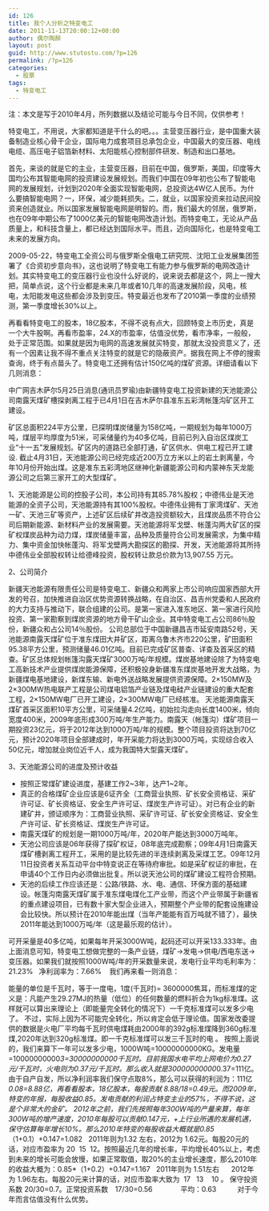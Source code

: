 ```yaml
---
id: 126
title: 我个人分析之特变电工
date: 2011-11-13T20:00:12+00:00
author: 偶尔陶醉
layout: post
guid: http://www.stutostu.com/?p=126
permalink: /?p=126
categories:
  - 股票
tags:
  - 特变电工
---
```


注：本文是写于2010年4月，所列数据以及结论可能与今日不同，仅供参考！

特变电工，不用说，大家都知道是干什么的吧。。。主营变压器行业，是中国重大装备制造业核心骨干企业，国际电力成套项目总承包企业，中国最大的变压器、电线电缆、高压电子铝箔新材料、太阳能核心控制部件研发、制造和出口基地。

首先，来谈的就是它的主业，主营变压器，目前在中国，俄罗斯，美国，印度等大国均公布其智能电网的投资建设发展规划。而我们中国在09年初也公布了智能电网的发展规划，计划到2020年全面实现智能电网，总投资达4W亿人民币。为什么要搞智能电网？一，环保，减少能耗损失。二，就业，以国家投资来拉动民间投资来创造就业。所以国家发展智能电网是明智的。而，我们最大的邻居，俄罗斯，也在09年中期公布了1000亿美元的智能电网改造计划。而特变电工，无论从产品质量上，和科技含量上，都已经达到国际水平。而且，迈向国际化，也是特变电工未来的发展方向。

2009-05-22，特变电工全资公司与俄罗斯全俄电工研究院、沈阳工业发展集团签署了《合资初步意向书》，这也说明了特变电工有能力参与俄罗斯的电网改造计划。其实特变电工的变压器行业也没什么好说的，说来说去都是这个，网上一搜大把，简单点说，这个行业都是未来几年或者10几年的高速发展阶段，风电，核电，太阳能发电这些都会涉及到变压。特变最近也发布了2010第一季度的业绩预测，第一季度增长30%以上。

再看看特变电工的股本，18亿股本，不得不说有点大，回顾特变上市历史，真是一个大牛股啊。再看市盈率，24.X的市盈率，估值没优势，看市净率，一般般，处于正常范围。如果就是因为电网的高速发展就买特变，那就太没投资意义了，还有一个因素让我不得不重点关注特变的就是它的隐蔽资产。据我在网上不停的搜索查询，终于有点苗头了。特变电工还拥有估计150亿吨的煤矿资源。详细请看以下几则消息：



中广网吉木萨尔5月25日消息(通讯员罗瑜)由新疆特变电工投资新建的天池能源公司南露天煤矿槽探剥离工程于已4月1日在吉木萨尔县准东五彩湾帐篷沟矿区开工建设。


矿区总面积224平方公里，已探明煤炭储量为158亿吨，一期规划为每年1000万吨，煤层平均厚度为51米，可采储量约为40多亿吨，目前已列入自治区煤炭工业“十一五”发展规划。矿区内的道路已全部打通，矿区供水、供电工程已开工建设.
截止4月31日，天池能源公司已经完成近200万立方米以上的岩土剥离量，今年10月份开始出煤。这是准东五彩湾地区继神化新疆能源公司和内蒙神东天龙能源公司之后第三家开工的大型煤矿。

1、天池能源是公司的控股子公司，本公司持有其85.78%股权；中德伟业是天池能源的全资子公司，天池能源持有其100%股权。中德伟业拥有丁家湾煤矿、天池一矿、天池三矿等资产，上述矿区后续矿井改造投资额较大，且煤炭品质不符合公司后期新能源、新材料产业的发展需要。天池能源将军戈壁、帐蓬沟两大矿区的探矿权煤炭品种为动力煤，煤炭储量丰富，品种及质量符合公司发展需求，为集中精力、集中资金加快帐蓬沟、将军戈壁两大勘探区的勘探、开发，天池能源将其所持中德伟业全部股权转让给德峰投资，股权转让款总价款为13,907.55 万元。


2、公司简介

新疆天池能源有限责任公司是特变电工、新疆众和两家上市公司响应国家西部大开发的号召，加快推进自治区优势资源转换战略，在自治区、昌吉州党委和人民政府的大力支持与推动下，联合组建的公司。是第一家进入准东地区、第一家进行风险投资、第一家勘察到煤炭资源的地方骨干矿山企业。其中特变电工占公司86％股份，新疆众和占公司14％股份。
公司总部位于中国新疆昌吉市延安南路52号，天池能源南露天煤矿位于准东煤田大井矿区，距离乌鲁木齐市220公里，矿田面积95.38平方公里，预测储量46.01亿吨。目前已完成矿区普查、详查及首采区的精查。矿区总体规划帐篷沟露天煤矿3000万吨/年规模。煤炭基地建设除了为特变电工高新技术产业提供煤炭能源保障，还积极投身新疆准东煤炭基地开发大战略，为新疆煤电基地建设，新煤东输、新电外送战略发展提供资源保障。2×150MW及 2×300MW热电联产工程是公司煤电铝箔产业链及煤电硅产业链建设的重大配套工程，2×150MW电厂已开工建设，2×300MW电厂已经核准。
天池能源南露天煤矿首采区面积10平方公里，可采储量4.2亿吨，初始拉沟走向长度1400米，倾向宽度400米，2009年底形成300万吨/年生产能力。南露天（帐篷沟）煤矿项目一期投资23亿元，将于2012年达到1000万吨/年的规模。整个项目投资将达到70亿元，预计2020年项目全部建成时，年开采能力将达到3000万吨，实现综合收入50亿元，增加就业岗位近千人，成为我国特大型露天煤矿。





3、天池能源公司的进度及预计收益

* 按照正常煤矿建设进度，基建工作2~3年，达产1~2年。
* 真正的合格煤矿企业应该是6证齐全（工商营业执照、矿长安全资格证、采矿许可证、矿长资格证、安全生产许可证、煤炭生产许可证）。对已有企业的新建矿井，颁证顺序为：工商营业执照、采矿许可证、矿长安全资格证、安全生产许可证、矿长资格证、煤炭生产许可证。
* 南露天煤矿的规划是一期1000万吨/年，2020年产能达到3000万吨年。
* 天池公司应该是06年获得了探矿权证，08年底完成勘察；09年4月1日南露天煤矿槽剥离工程开工，采用的是比较先进的半连续剥离及采煤工艺。09年12月11日投资者关系互动平台中特变说正在等待府审批。如是采矿权证的审批，在申请40个工作日内必须做出批复。所以说天池公司的煤矿建设工程符合预期。
* 天池的后续工作应该还是：公路/铁路、水、电、通信、环保方面的基础建设。帐篷沟南露天煤矿属于准东煤电煤化工产业带，而这个产业带属于新疆省的重点建设项目，已有数十家大型企业进入，预期整个产业带的配套设施建设会比较快。所以预计在2010年能出煤（当年产能能有百万吨就不错了），最快2011年能达到1000万吨/年（这是最乐观的估计）。



可开采量是40多亿吨，如果每年开采3000W吨，起码还可以开采133.333年。由上面消息可知，特变电工想做完整的一条产业链，煤矿->发电->供电/西电东送->变压器。如果我们就按照1000W吨/年的开采数量来说，发电行业平均毛利率为：
21.23%   净利润率为：7.66%    我们再来看一则消息：

能量的单位是千瓦时，等于一度电，1度(千瓦时)= 3600000焦耳，而标准煤的定义是：凡能产生29.27MJ的热量（低位）的任何数量的燃料折合为1kg标准煤。这样就可以算出来理论上（即能量完全转化的情况下）一千克标准煤可以发多少电了。
不过，实际上因为不可能完全转化，所以肯定会低于理论值。国家发改委提供的数据是火电厂平均每千瓦时供电煤耗由2000年的392g标准煤降到360g标准煤,2020年达到320g标准煤。即一千克标准煤可以发三千瓦时的电 。
按照上面说的，我们来算下一年可以发多少电，1000W吨=10000000000KG。发电量=10000000000*3=30000000000千瓦时。目前我国水电平均上网电价为0.27元/千瓦时，火电则为0.37元/千瓦时。那么收入就是30000000000*0.37=111亿。由于自产自发，所以净利润率我们保守点取8%，那么可以获得的利润为：111亿*0.08=8.88亿，再看看股本，18亿股本，每股贡献 8.88/18=0.49元。而2009年，特变的年报，每股收益0.85。发电贡献的利润占特变主业的57%，不得不说，这是个非常大的金矿。
2012年之前，我们先按照每年300W吨的产量来算，每年300W吨的增产速度，2010年每股可以贡献0.147元，+上行业所遇的发展机遇，保守估算每年增长10%。那么2010年特变的每股收益大概就是0.85*（1+0.1）+0.147=1.082   2011年则为1.32 左右，2012为 1.62元。每股20元的话，对应市盈率为 20  15  12。按照最近几年的增长率，平均增长40%以上，考虑到未来的增长可能会放慢，如果正常取值，取20%的主业增长速度，那么2010年的收益大概为：0.85*（1+0.2）+0.147=1.167   2011年则为 1.51左右      2012年为 1.96左右。每股20元来计算的话，对应市盈率大致为  17   13    10 。
保守投资系数 20/30=0.7。正常投资系数　17/30=0.56　　　　平均：0.63　　　对于今年而言估值没有什么优势。

